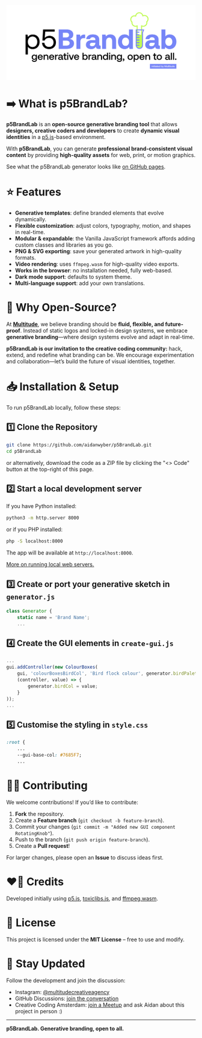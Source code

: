 [![p5BrandLab. Generative branding, open to all. Initiated by Multitude.](https://github.com/aidanwyber/p5BrandLab/blob/main/p5BrandLab-header.svg?raw=true)](https://multitude.nl/ "Multitude")

<!-- ![GitHub commit activity](https://img.shields.io/github/commit-activity/y/aidanwyber/p5BrandLab) ![GitHub contributors](https://img.shields.io/github/contributors/aidanwyber/p5BrandLab)  -->


# ➡️ What is p5BrandLab?
**p5BrandLab** is an **open-source generative branding tool** that allows **designers, creative coders and developers** to create **dynamic visual identities** in a [p5.js](https://p5js.org/)-based environment.

With **p5BrandLab**, you can generate **professional brand-consistent visual content** by providing **high-quality assets** for web, print, or motion graphics.

See what the p5BrandLab generator looks like [on GitHub pages](https://aidanwyber.github.io/p5BrandLab/).


# ⭐ Features
- **Generative templates**: define branded elements that evolve dynamically.
- **Flexible customization**: adjust colors, typography, motion, and shapes in real-time.
- **Modular & expandable**: the Vanilla JavaScript framework affords adding custom classes and libraries as you go.
- **PNG & SVG exporting**: save your generated artwork in high-quality formats.
- **Video rendering**: uses `ffmpeg.wasm` for high-quality video exports.
- **Works in the browser**: no installation needed, fully web-based.
- **Dark mode support**: defaults to system theme.
- **Multi-language support**: add your own translations.


# 📖 Why Open-Source?
At **[Multitude](https://multitude.nl/)**, we believe branding should be **fluid, flexible, and future-proof**. Instead of static logos and locked-in design systems, we embrace **generative branding**—where design systems evolve and adapt in real-time.

**p5BrandLab is our invitation to the creative coding community:** hack, extend, and redefine what branding can be. We encourage experimentation and collaboration—let’s build the future of visual identities, together.


# 📥 Installation & Setup
To run p5BrandLab locally, follow these steps:

## 1️⃣  Clone the Repository
```sh
git clone https://github.com/aidanwyber/p5BrandLab.git
cd p5BrandLab
```
or alternatively, download the code as a ZIP file by clicking the "<> Code" button at the top-right of this page.

## 2️⃣  Start a local development server
If you have Python installed:
```sh
python3 -m http.server 8000
```
or if you PHP installed:
```sh
php -S localhost:8000
```
The app will be available at `http://localhost:8000`.

[More on running local web servers.](https://gist.github.com/jgravois/5e73b56fa7756fd00b89)

## 3️⃣  Create or port your generative sketch in `generator.js`
```javascript
class Generator {
	static name = 'Brand Name';
	...
```
## 4️⃣  Create the GUI elements in `create-gui.js`
```javascript
...
gui.addController(new ColourBoxes(
	gui, 'colourBoxesBirdCol', 'Bird flock colour', generator.birdPalette, 0,
	(controller, value) => {
		generator.birdCol = value;
	}
));
...

```
## 5️⃣  Customise the styling in `style.css`
```css
:root {
	...
	--gui-base-col: #7685F7;
	...
```


# 👨‍💻 Contributing
We welcome contributions! If you’d like to contribute:
1. **Fork** the repository.
2. Create a **Feature branch** (`git checkout -b feature-branch`).
3. Commit your changes (`git commit -m "Added new GUI component RotatingKnob"`).
4. Push to the branch (`git push origin feature-branch`).
5. Create a **Pull request**!

For larger changes, please open an **Issue** to discuss ideas first.


# ❤️‍🔥 Credits
Developed initially using [p5.js](https://p5js.org/), [toxiclibs.js](https://github.com/hapticdata/toxiclibsjs), and [ffmpeg.wasm](https://github.com/ffmpegwasm/ffmpeg.wasm).


# 📄 License
This project is licensed under the **MIT License** – free to use and modify.


# 📢 Stay Updated
Follow the development and join the discussion:
- Instagram: [@multitudecreativeagency](https://www.instagram.com/multitudecreativeagency/)
- GitHub Discussions: [join the conversation](https://github.com/aidanwyber/p5BrandLab/discussions)
- Creative Coding Amsterdam: [join a Meetup](https://www.meetup.com/nl-NL/creative-coding-amsterdam/) and ask Aidan about this project in person :)

---

**p5BrandLab. Generative branding, open to all.**
